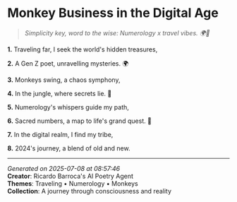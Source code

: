 # Monkey Business in the Digital Age

> *Simplicity key, word to the wise: Numerology x travel vibes. 🌍🐒*

**1.** Traveling far, I seek the world's hidden treasures,


**2.** A Gen Z poet, unravelling mysteries. 🌍


**3.** Monkeys swing, a chaos symphony,


**4.** In the jungle, where secrets lie. 🐒


**5.** Numerology's whispers guide my path,


**6.** Sacred numbers, a map to life's grand quest. 🔢


**7.** In the digital realm, I find my tribe,


**8.** 2024's journey, a blend of old and new.



---

*Generated on 2025-07-08 at 08:57:46*  
**Creator**: Ricardo Barroca's AI Poetry Agent  
**Themes**: Traveling • Numerology • Monkeys  
**Collection**: A journey through consciousness and reality